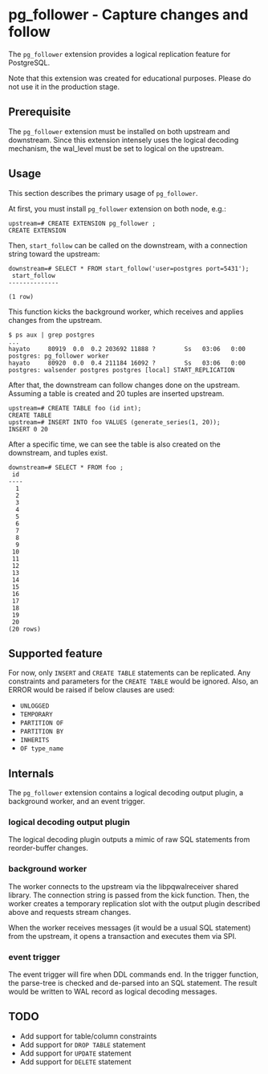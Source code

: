 # pg_follower - Capture changes and follow

The `pg_follower` extension provides a logical replication feature for PostgreSQL.

Note that this extension was created for educational purposes. Please do not use it in the production stage.

## Prerequisite

The `pg_follower` extension must be installed on both upstream and downstream.
Since this extension intensely uses the logical decoding mechanism, the wal_level must be set to logical on the upstream.

## Usage

This section describes the primary usage of `pg_follower`.

At first, you must install `pg_follower` extension on both node, e.g.:

```
upstream=# CREATE EXTENSION pg_follower ;
CREATE EXTENSION
```

Then, `start_follow` can be called on the downstream, with a connection string toward the upstream:

```
downstream=# SELECT * FROM start_follow('user=postgres port=5431');
 start_follow
--------------

(1 row)
```

This function kicks the background worker, which receives and applies changes from the upstream.

```
$ ps aux | grep postgres
...
hayato     80919  0.0  0.2 203692 11888 ?        Ss   03:06   0:00 postgres: pg_follower worker
hayato     80920  0.0  0.4 211184 16092 ?        Ss   03:06   0:00 postgres: walsender postgres postgres [local] START_REPLICATION
```

After that, the downstream can follow changes done on the upstream.
Assuming a table is created and 20 tuples are inserted upstream.

```
upstream=# CREATE TABLE foo (id int);
CREATE TABLE
upstream=# INSERT INTO foo VALUES (generate_series(1, 20));
INSERT 0 20
```

After a specific time, we can see the table is also created on the downstream, and tuples exist.

```
downstream=# SELECT * FROM foo ;
 id
----
  1
  2
  3
  4
  5
  6
  7
  8
  9
 10
 11
 12
 13
 14
 15
 16
 17
 18
 19
 20
(20 rows)
```


## Supported feature

For now, only `INSERT` and `CREATE TABLE` statements can be replicated.
Any constraints and parameters for the `CREATE TABLE` would be ignored.
Also, an ERROR would be raised if below clauses are used:

* `UNLOGGED`
* `TEMPORARY`
* `PARTITION OF`
* `PARTITION BY`
* `INHERITS`
* `OF type_name`

## Internals

The `pg_follower` extension contains a logical decoding output plugin, a background worker, and an event trigger.

### logical decoding output plugin

The logical decoding plugin outputs a mimic of raw SQL statements from reorder-buffer changes.

### background worker

The worker connects to the upstream via the libpqwalreceiver shared library.
The connection string is passed from the kick function.
Then, the worker creates a temporary replication slot with the output plugin described above and requests stream changes.

When the worker receives messages (it would be a usual SQL statement) from the upstream, it opens a transaction and executes them via SPI.

### event trigger

The event trigger will fire when DDL commands end.
In the trigger function, the parse-tree is checked and de-parsed into an SQL statement.
The result would be written to WAL record as logical decoding messages.

## TODO

* Add support for table/column constraints
* Add support for `DROP TABLE` statement
* Add support for `UPDATE` statement
* Add support for `DELETE` statement
